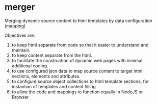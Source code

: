 # merger
Merging dynamic source content to html templates by data configuration (mapping)

Objectives are:
1) to keep html separate from code so that it easier to understand and maintain.
2) to keep content separate from the html.
3) to facilitate the construction of dynamic web pages with minimal additional coding.
4) to use configured json data to map source content to target html sections, elements and attributes.
5) to configure source object collections to html template sections, for instantion of templates and content filling
6) to allow the code and mappings to function equally in NodeJS or Browser

